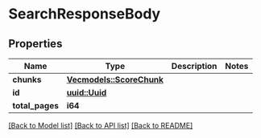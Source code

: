 # SearchResponseBody

## Properties

Name | Type | Description | Notes
------------ | ------------- | ------------- | -------------
**chunks** | [**Vec<models::ScoreChunk>**](ScoreChunk.md) |  | 
**id** | [**uuid::Uuid**](uuid::Uuid.md) |  | 
**total_pages** | **i64** |  | 

[[Back to Model list]](../README.md#documentation-for-models) [[Back to API list]](../README.md#documentation-for-api-endpoints) [[Back to README]](../README.md)


